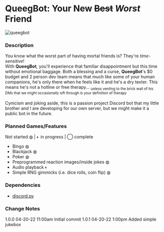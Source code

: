 # QueegBot: Your New ~~Best~~ *Worst* Friend
![queegbot](https://user-images.githubusercontent.com/62485172/164296596-c1a3c2dd-98fb-4fa2-af8c-a2bfd13887bf.png)
### Description
You know what the worst part of having mortal friends is? They're _time-sensitive_!<br>
With **QueegBot**, you'll experience that familiar disappointment but this time without emotional baggage. Both a blessing and a curse, **QueegBot**'s $0 budget and 2 person dev team means that much like some of your human companions, he's only there when he feels like it and he's a dry texter. This means he's not a hotline or free therapy... <sub>unless venting to the brick wall of his DMs that we might occasionally sift through is your definition of therapy</sub><br><br>
Cynicism and joking aside, this is a passion project Discord bot that my little brother and I are developing for our own server, but we might make it a public bot in the future.
### Planned Games/Features
Not started ◍ | ◐ in progress | ◯ complete
- Bingo                                             ◍
- Blackjack                                         ◍
- Poker                                             ◍
- Preprogrammed reaction images/inside jokes        ◍
- Audio playback                                    ◐
- Simple RNG gimmicks (i.e. dice rolls, coin flip)  ◍
### Dependencies
- [discord.py](https://github.com/Rapptz/discord.py)
### Change Notes
1.0.0   04-20-22 11:00am    Initial commit
1.0.1   04-20-22 1:00pm     Added simple jukebox
